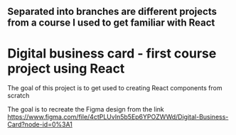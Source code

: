 ## Separated into branches are different projects from a course I used to get familiar with React



# Digital business card - first course project using React
The goal of this project is to get used to creating React components from scratch

The goal is to recreate the Figma design from the link https://www.figma.com/file/4ctPLUvIn5b5Ep6YPOZWWd/Digital-Business-Card?node-id=0%3A1
